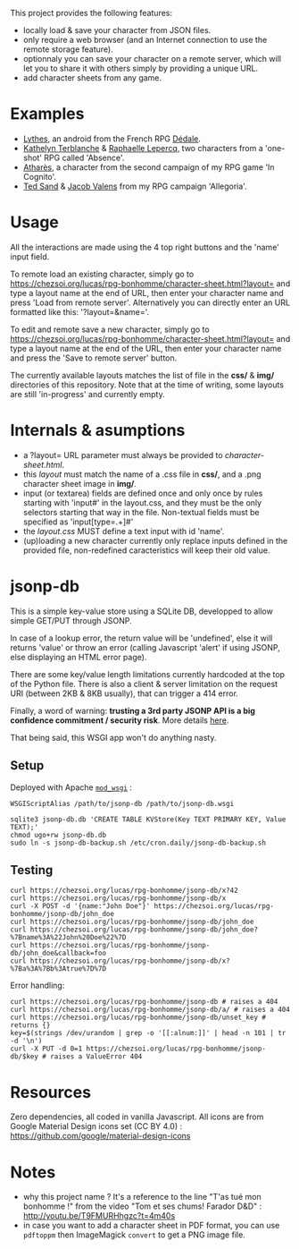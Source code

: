 This project provides the following features:
- locally load & save your character from JSON files.
- only require a web browser (and an Internet connection to use the remote storage feature).
- optionnaly you can save your character on a remote server,
which will let you to share it with others simply by providing a unique URL.
- add character sheets from any game.

# Examples

- [Lythes](https://chezsoi.org/lucas/rpg-bonhomme/character-sheet.html?layout=Dedale&name=lythes), an android from the French RPG [Dédale](http://lab00.free.fr/sommaire/home.htm).
- [Kathelyn Terblanche](https://chezsoi.org/lucas/rpg-bonhomme/character-sheet.html?layout=Absence&name=kathelyn_terblanche) & [Raphaelle Lepercq](https://chezsoi.org/lucas/rpg-bonhomme/character-sheet.html?layout=Absence&name=raphaelle_lepercq_se_fait_appeler_lila_), two characters from a 'one-shot' RPG called 'Absence'.
- [Atharès](https://chezsoi.org/lucas/rpg-bonhomme/character-sheet.html?layout=InCognito1&name=athares), a character from the second campaign of my RPG game 'In Cognito'.
- [Ted Sand](https://chezsoi.org/lucas/rpg-bonhomme/character-sheet.html?layout=Allegoria&name=ted_sand) & [Jacob Valens](https://chezsoi.org/lucas/rpg-bonhomme/character-sheet.html?layout=Allegoria&name=jacob_valens) from my RPG campaign 'Allegoria'.

# Usage

All the interactions are made using the 4 top right buttons and the 'name' input field.

To remote load an existing character, simply go to https://chezsoi.org/lucas/rpg-bonhomme/character-sheet.html?layout= and type a layout name at the end of URL, then enter your character name and press 'Load from remote server'. Alternatively you can directly enter an URL formatted like this: '?layout=<layout-name>&name=<character-id>'.

To edit and remote save a new character, simply go to https://chezsoi.org/lucas/rpg-bonhomme/character-sheet.html?layout= and type a layout name at the end of the URL, then enter your character name and press the 'Save to remote server' button.

The currently available layouts matches the list of file in the **css/** & **img/** directories of this repository. Note that at the time of writing, some layouts are still 'in-progress' and currently empty.

# Internals & asumptions

- a ?layout= URL parameter must always be provided to _character-sheet.html_.
- this _layout_ must match the name of a .css file in **css/**, and a .png character sheet image in **img/**.
- input (or textarea) fields are defined once and only once by rules starting with 'input#<name>' in the layout.css,
and they must be the only selectors starting that way in the file.
Non-textual fields must be specified as 'input[type=.+]#<name>'
- the _layout.css_ MUST define a text input with id 'name'.
- (up)loading a new character currently only replace inputs defined in the provided file,
non-redefined caracteristics will keep their old value.

# jsonp-db

This is a simple key-value store using a SQLite DB, developped to allow simple GET/PUT through JSONP.

In case of a lookup error, the return value will be 'undefined', else it will returns 'value' or throw an error
(calling Javascript 'alert' if using JSONP, else displaying an HTML error page).

There are some key/value length limitations currently hardcoded at the top of the Python file.
There is also a client & server limitation on the request URI (between 2KB & 8KB usually), that can trigger a 414 error.

Finally, a word of warning: **trusting a 3rd party JSONP API is a big confidence commitment / security risk**.
More details [here](http://security.stackexchange.com/a/23439).

That being said, this WSGI app won't do anything nasty.

## Setup

Deployed with Apache [`mod_wsgi`](https://modwsgi.readthedocs.org) :

    WSGIScriptAlias /path/to/jsonp-db /path/to/jsonp-db.wsgi

    sqlite3 jsonp-db.db 'CREATE TABLE KVStore(Key TEXT PRIMARY KEY, Value TEXT);'
    chmod ugo+rw jsonp-db.db
    sudo ln -s jsonp-db-backup.sh /etc/cron.daily/jsonp-db-backup.sh

## Testing

    curl https://chezsoi.org/lucas/rpg-bonhomme/jsonp-db/x?42
    curl https://chezsoi.org/lucas/rpg-bonhomme/jsonp-db/x
    curl -X POST -d '{name:"John Doe"}' https://chezsoi.org/lucas/rpg-bonhomme/jsonp-db/john_doe
    curl https://chezsoi.org/lucas/rpg-bonhomme/jsonp-db/john_doe
    curl https://chezsoi.org/lucas/rpg-bonhomme/jsonp-db/john_doe?%7Bname%3A%22John%20Doe%22%7D
    curl https://chezsoi.org/lucas/rpg-bonhomme/jsonp-db/john_doe&callback=foo
    curl https://chezsoi.org/lucas/rpg-bonhomme/jsonp-db/x?%7Ba%3A%7Bb%3Atrue%7D%7D

Error handling:

    curl https://chezsoi.org/lucas/rpg-bonhomme/jsonp-db # raises a 404
    curl https://chezsoi.org/lucas/rpg-bonhomme/jsonp-db/a/ # raises a 404
    curl https://chezsoi.org/lucas/rpg-bonhomme/jsonp-db/unset_key # returns {}
    key=$(strings /dev/urandom | grep -o '[[:alnum:]]' | head -n 101 | tr -d '\n')
    curl -X PUT -d 0=1 https://chezsoi.org/lucas/rpg-bonhomme/jsonp-db/$key # raises a ValueError 404

# Resources

Zero dependencies, all coded in vanilla Javascript.
All icons are from Google Material Design icons set (CC BY 4.0) : https://github.com/google/material-design-icons

# Notes

- why this project name ? It's a reference to the line "T'as tué mon bonhomme !" from the video "Tom et ses chums! Farador D&D" : http://youtu.be/T9FMURHhgzc?t=4m40s
- in case you want to add a character sheet in PDF format, you can use `pdftoppm` then ImageMagick `convert` to get a PNG image file.

